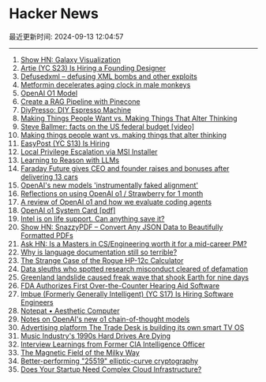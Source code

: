 # Hacker News

最近更新时间: 2024-09-13 12:04:57

--- 
1. [Show HN: Galaxy Visualization](https://github.com/Avicted/galaxy_visualization_raylib) 
2. [Artie (YC S23) Is Hiring a Founding Designer](https://news.ycombinator.com/item?id=41522979) 
3. [Defusedxml – defusing XML bombs and other exploits](https://github.com/tiran/defusedxml) 
4. [Metformin decelerates aging clock in male monkeys](https://www.cell.com/cell/abstract/S0092-8674(24)00914-0) 
5. [OpenAI O1 Model](https://openai.com/index/learning-to-reason-with-llms/) 
6. [Create a RAG Pipeline with Pinecone](https://docs.vectorize.io/tutorials-and-how-to-guides/pinecone-quickstart) 
7. [DiyPresso: DIY Espresso Machine](https://www.diypresso.com/) 
8. [Making Things People Want vs. Making Things That Alter Thinking](https://rohan.ga/blog/building-stuff/) 
9. [Steve Ballmer: facts on the US federal budget [video]](https://www.youtube.com/watch?v=aQoh9jdRZPM) 
10. [Making things people want vs. making things that alter thinking](https://rohan.ga/blog/building-stuff/) 
11. [EasyPost (YC S13) Is Hiring](https://www.easypost.com/careers) 
12. [Local Privilege Escalation via MSI Installer](https://sec-consult.com/vulnerability-lab/advisory/local-privilege-escalation-via-msi-installer-in-softmaker-office-freeoffice/) 
13. [Learning to Reason with LLMs](https://openai.com/index/learning-to-reason-with-llms/) 
14. [Faraday Future gives CEO and founder raises and bonuses after delivering 13 cars](https://techcrunch.com/2024/09/12/faraday-future-raise-bonus-matthias-aydt-jia-yueting/) 
15. [OpenAI's new models 'instrumentally faked alignment'](https://www.transformernews.ai/p/openai-o1-alignment-faking) 
16. [Reflections on using OpenAI o1 / Strawberry for 1 month](https://www.oneusefulthing.org/p/something-new-on-openais-strawberry) 
17. [A review of OpenAI o1 and how we evaluate coding agents](https://www.cognition.ai/blog/evaluating-coding-agents) 
18. [OpenAI o1 System Card [pdf]](https://cdn.openai.com/o1-system-card.pdf) 
19. [Intel is on life support. Can anything save it?](https://www.economist.com/business/2024/09/12/intel-is-on-life-support-can-anything-save-it) 
20. [Show HN: SnazzyPDF – Convert Any JSON Data to Beautifully Formatted PDFs](https://www.snazzypdf.com/) 
21. [Ask HN: Is a Masters in CS/Engineering worth it for a mid-career PM?](https://news.ycombinator.com/item?id=41525309) 
22. [Why is language documentation still so terrible?](https://walnut356.github.io/posts/language-documentation/) 
23. [The Strange Case of the Rogue HP-12c Calculator](https://dm319.github.io/pages/2024_09_09_hp12_comma.html) 
24. [Data sleuths who spotted research misconduct cleared of defamation](https://arstechnica.com/science/2024/09/court-clears-researchers-of-defamation-for-identifying-manipulated-data/) 
25. [Greenland landslide caused freak wave that shook Earth for nine days](https://www.newscientist.com/article/2447567-greenland-landslide-caused-freak-wave-that-shook-earth-for-nine-days/) 
26. [FDA Authorizes First Over-the-Counter Hearing Aid Software](https://www.fda.gov/news-events/press-announcements/fda-authorizes-first-over-counter-hearing-aid-software) 
27. [Imbue (Formerly Generally Intelligent) (YC S17) Is Hiring Software Engineers](https://news.ycombinator.com/item?id=41527191) 
28. [Notepat • Aesthetic Computer](https://aesthetic.computer/notepat) 
29. [Notes on OpenAI's new o1 chain-of-thought models](https://simonwillison.net/2024/Sep/12/openai-o1/) 
30. [Advertising platform The Trade Desk is building its own smart TV OS](https://www.lowpass.cc/p/the-trade-desk-smart-tv-os-platform) 
31. [Music Industry's 1990s Hard Drives Are Dying](https://arstechnica.com/gadgets/2024/09/music-industrys-1990s-hard-drives-like-all-hdds-are-dying/) 
32. [Interview Learnings from Former CIA Intelligence Officer](https://lopespm.com/notes/2024/09/12/interview_learnings_cia.html) 
33. [The Magnetic Field of the Milky Way](https://lweb.cfa.harvard.edu/~reid/bfield.html) 
34. [Better-performing "25519" elliptic-curve cryptography](https://www.amazon.science/blog/better-performing-25519-elliptic-curve-cryptography) 
35. [Does Your Startup Need Complex Cloud Infrastructure?](https://www.hadijaveed.me/2024/09/08/does-your-startup-really-need-complex-cloud-infrastructure/) 
